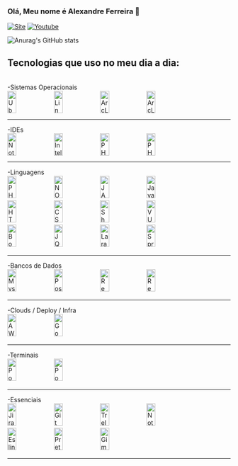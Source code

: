 ### Olá, Meu nome é Alexandre Ferreira 👋

[![Site](https://img.shields.io/badge/website-000000?style=for-the-badge&logo=About.me&logoColor=white&url=https://shieldforce.com.br/)](https://shieldforce.com.br)
[![Youtube](https://img.shields.io/badge/YouTube-FF0000?style=for-the-badge&logo=youtube&logoColor=white?url=https://www.youtube.com/channel/UCaJpJBIhSqccwGBE0-KnWHQ)]([https://shieldforce.com.br](https://www.youtube.com/channel/UCaJpJBIhSqccwGBE0-KnWHQ))

![Anurag's GitHub stats](https://github-readme-stats.vercel.app/api?username=shieldforce&show_icons=true&theme=radical)

## Tecnologias que uso no meu dia a dia:

<div style="display: inline_block;width:100%;"><br/>
  <div  style="width:100%;">-Sistemas Operacionais</div>
  <img style="width:20%;height:50px !important;" align="center" alt="Ubuntu 22.04LTS" src="https://img.shields.io/badge/Ubuntu-E95420?style=for-the-badge&logo=ubuntu&logoColor=white" />
  <img style="width:20%;height:50px !important;" align="center" alt="Linux" src="https://img.shields.io/badge/Linux-FCC624?style=for-the-badge&logo=linux&logoColor=black" />
  <img style="width:20%;height:50px !important;" align="center" alt="ArcLinux" src="https://img.shields.io/badge/Arch_Linux-1793D1?style=for-the-badge&logo=arch-linux&logoColor=white" />
  <img style="width:20%;height:50px !important;" align="center" alt="ArcLinux" src="https://img.shields.io/badge/Windows-0078D6?style=for-the-badge&logo=windows&logoColor=white" />
  <hr>

  <div  style="width:100%;">-IDEs</div>
  <img style="width:20%;height:50px !important;" align="center" alt="Notepad++" src="https://img.shields.io/badge/Notepad++-90E59A.svg?style=for-the-badge&logo=notepad%2B%2B&logoColor=black" />
  <img style="width:20%;height:50px !important;" align="center" alt="Intelij" src="https://img.shields.io/badge/IntelliJ_IDEA-000000.svg?style=for-the-badge&logo=intellij-idea&logoColor=white" />
  <img style="width:20%;height:50px !important;" align="center" alt="PHPStorm" src="http://img.shields.io/badge/-PHPStorm-181717?style=for-the-badge&logo=phpstorm&logoColor=white" />
  <img style="width:20%;height:50px !important;" align="center" alt="PHPStorm" src="https://img.shields.io/badge/Visual_Studio_Code-0078D4?style=for-the-badge&logo=visual%20studio%20code&logoColor=white" />
  <hr>

  <div  style="width:100%;">-Linguagens</div>
  <img style="width:20%;height:50px !important;margin-bottom:5px;" align="center" alt="PHP" src="https://img.shields.io/badge/PHP-777BB4?style=for-the-badge&logo=php&logoColor=white" />
  <img style="width:20%;height:50px !important;margin-bottom:5px;" align="center" alt="NODEJS" src="https://img.shields.io/badge/Node.js-43853D?style=for-the-badge&logo=node.js&logoColor=white" />
  <img style="width:20%;height:50px !important;margin-bottom:5px;" align="center" alt="JAVA" src="https://img.shields.io/badge/Java-ED8B00?style=for-the-badge&logo=openjdk&logoColor=white" />
  <img style="width:20%;height:50px !important;margin-bottom:5px;" align="center" alt="Javascript" src="https://img.shields.io/badge/JavaScript-F7DF1E?style=for-the-badge&logo=javascript&logoColor=black" />
  <img style="width:20%;height:50px !important;margin-bottom:5px;" align="center" alt="HTML" src="https://img.shields.io/badge/HTML5-E34F26?style=for-the-badge&logo=html5&logoColor=white" />
  <img style="width:20%;height:50px !important;margin-bottom:5px;" align="center" alt="CSS" src="https://img.shields.io/badge/CSS3-1572B6?style=for-the-badge&logo=css3&logoColor=white" />
  <img style="width:20%;height:50px !important;margin-bottom:5px;" align="center" alt="Shell Script" src="https://img.shields.io/badge/Shell_Script-121011?style=for-the-badge&logo=gnu-bash&logoColor=white" />
  <img style="width:20%;height:50px !important;margin-bottom:5px;" align="center" alt="VUE.JS" src="https://img.shields.io/badge/Vue.js-35495E?style=for-the-badge&logo=vue.js&logoColor=4FC08D" />
  <img style="width:20%;height:50px !important;margin-bottom:5px;" align="center" alt="Bootstrap" src="https://img.shields.io/badge/Bootstrap-563D7C?style=for-the-badge&logo=bootstrap&logoColor=white" />
  <img style="width:20%;height:50px !important;margin-bottom:5px;" align="center" alt="JQuery" src="https://img.shields.io/badge/jQuery-0769AD?style=for-the-badge&logo=jquery&logoColor=white" />
  <img style="width:20%;height:50px !important;margin-bottom:5px;" align="center" alt="Laravel" src="https://img.shields.io/badge/Laravel-FF2D20?style=for-the-badge&logo=laravel&logoColor=white" />
  <img style="width:20%;height:50px !important;margin-bottom:5px;" align="center" alt="Spring Boot" src="https://img.shields.io/badge/Spring-6DB33F?style=for-the-badge&logo=spring&logoColor=white" />
  <hr>

  <div  style="width:100%;">-Bancos de Dados</div>
  <img style="width:20%;height:50px !important;margin-bottom:5px;" align="center" alt="Mysql" src="https://img.shields.io/badge/MySQL-00000F?style=for-the-badge&logo=mysql&logoColor=white" />
  <img style="width:20%;height:50px !important;margin-bottom:5px;" align="center" alt="Postgres" src="https://img.shields.io/badge/PostgreSQL-316192?style=for-the-badge&logo=postgresql&logoColor=white" />
  <img style="width:20%;height:50px !important;margin-bottom:5px;" align="center" alt="Redis" src="https://img.shields.io/badge/redis-%23DD0031.svg?&style=for-the-badge&logo=redis&logoColor=white" />
  <img style="width:20%;height:50px !important;margin-bottom:5px;" align="center" alt="Redis" src="https://img.shields.io/badge/Microsoft_SQL_Server-CC2927?style=for-the-badge&logo=microsoft-sql-server&logoColor=white" />
  <hr>

  <div  style="width:100%;">-Clouds / Deploy / Infra</div>
  <img style="width:20%;height:50px !important;margin-bottom:5px;" align="center" alt="AWS Services" src="https://img.shields.io/badge/Amazon_AWS-232F3E?style=for-the-badge&logo=amazon-aws&logoColor=white" />
  <img style="width:20%;height:50px !important;margin-bottom:5px;" align="center" alt="Google Cloud Services" src="https://img.shields.io/badge/Google_Cloud-4285F4?style=for-the-badge&logo=google-cloud&logoColor=white" />
  <hr>

  <div style="width:100%;">-Terminais</div>
  <img style="width:20%;height:50px !important;margin-bottom:5px;" align="center" alt="Powershell" src="https://img.shields.io/badge/Powershell-2CA5E0?style=for-the-badge&logo=powershell&logoColor=white" />
  <img style="width:20%;height:50px !important;margin-bottom:5px;" align="center" alt="Powershell" src="https://img.shields.io/badge/GNU%20Bash-4EAA25?style=for-the-badge&logo=GNU%20Bash&logoColor=white" />
  <hr>

  <div  style="width:100%;">-Essenciais</div>
  <img style="width:20%;height:50px !important;margin-bottom:5px;" align="center" alt="Jira" src="https://img.shields.io/badge/Jira-0052CC?style=for-the-badge&logo=Jira&logoColor=white" />
  <img style="width:20%;height:50px !important;margin-bottom:5px;" align="center" alt="Git" src="https://img.shields.io/badge/GIT-E44C30?style=for-the-badge&logo=git&logoColor=white" />
  <img style="width:20%;height:50px !important;margin-bottom:5px;" align="center" alt="Trelo" src="https://img.shields.io/badge/Trello-0052CC?style=for-the-badge&logo=trello&logoColor=white" />
  <img style="width:20%;height:50px !important;margin-bottom:5px;" align="center" alt="Notion" src="https://img.shields.io/badge/Notion-000000?style=for-the-badge&logo=notion&logoColor=white" />
  <img style="width:20%;height:50px !important;margin-bottom:5px;" align="center" alt="Eslint" src="https://img.shields.io/badge/eslint-3A33D1?style=for-the-badge&logo=eslint&logoColor=white" />
  <img style="width:20%;height:50px !important;margin-bottom:5px;" align="center" alt="Prettier" src="https://img.shields.io/badge/prettier-1A2C34?style=for-the-badge&logo=prettier&logoColor=F7BA3E" />
  <img style="width:20%;height:50px !important;margin-bottom:5px;" align="center" alt="Gimp" src="https://img.shields.io/badge/gimp-5C5543?style=for-the-badge&logo=gimp&logoColor=white" />
  <hr>
</div>

<!--
Here are some ideas to get you started:
- 🔭 I’m currently working on ...
- 🌱 I’m currently learning ...
- 👯 I’m looking to collaborate on ...
- 🤔 I’m looking for help with ...
- 💬 Ask me about ...
- 📫 How to reach me: ...
- 😄 Pronouns: ...
- ⚡ Fun fact: ...
-->
